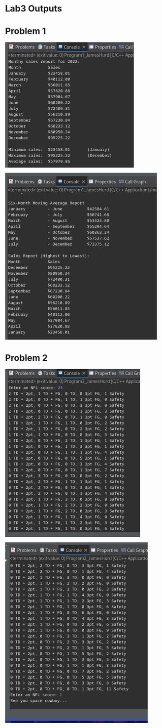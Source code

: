 # Lab3 Outputs
# Problem 1
![l1e1o1](images/l1e1o1.png)

![l1e1o2](images/l1e1o2.png)
# Problem 2
![l1e2o1](images/l1e2o1.png)

![l1e2o1](images/l1e2o2.png)

